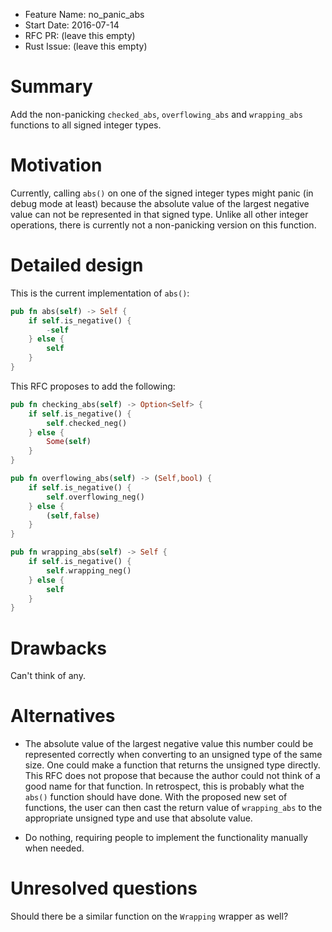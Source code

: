 - Feature Name: no_panic_abs
- Start Date: 2016-07-14
- RFC PR: (leave this empty)
- Rust Issue: (leave this empty)

# Summary
[summary]: #summary

Add the non-panicking `checked_abs`, `overflowing_abs` and `wrapping_abs` 
functions to all signed integer types.

# Motivation
[motivation]: #motivation

Currently, calling `abs()` on one of the signed integer types might panic (in 
debug mode at least) because the absolute value of the largest negative value 
can not be represented in that signed type. Unlike all other integer 
operations, there is currently not a non-panicking version on this function.

# Detailed design
[design]: #detailed-design

This is the current implementation of `abs()`:

```rust
pub fn abs(self) -> Self {
	if self.is_negative() {
		-self
	} else {
		self
	}
}
```

This RFC proposes to add the following:

```rust
pub fn checking_abs(self) -> Option<Self> {
	if self.is_negative() {
		self.checked_neg()
	} else {
		Some(self)
	}
}

pub fn overflowing_abs(self) -> (Self,bool) {
	if self.is_negative() {
		self.overflowing_neg()
	} else {
		(self,false)
	}
}

pub fn wrapping_abs(self) -> Self {
	if self.is_negative() {
		self.wrapping_neg()
	} else {
		self
	}
}
```

# Drawbacks
[drawbacks]: #drawbacks

Can't think of any.

# Alternatives
[alternatives]: #alternatives

* The absolute value of the largest negative value this number could be 
represented correctly when converting to an unsigned type of the same size.
One could make a function that returns the unsigned type directly. This RFC 
does not propose that because the author could not think of a good name for 
that function. In retrospect, this is probably what the `abs()` function should 
have done. With the proposed new set of functions, the user can then cast the 
return value of `wrapping_abs` to the appropriate unsigned type and use that 
absolute value.

* Do nothing, requiring people to implement the functionality manually when 
needed.

# Unresolved questions
[unresolved]: #unresolved-questions

Should there be a similar function on the `Wrapping` wrapper as well?
